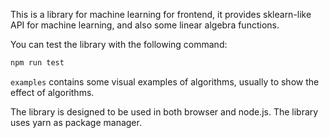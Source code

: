 This is a library for machine learning for frontend, it provides sklearn-like API for machine learning, and also some linear algebra functions.

You can test the library with the following command:
```bash
npm run test
```

`examples` contains some visual examples of algorithms, usually to show the effect of algorithms.

The library is designed to be used in both browser and node.js.
The library uses yarn as package manager.